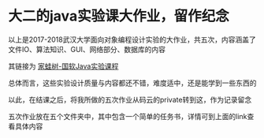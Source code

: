 # 大二的java实验课大作业，留作纪念
以上是2017-2018武汉大学面向对象编程设计实验的大作业，共五次，内容涵盖了文件IO、算法知识、GUI、网络部分、数据库的内容

其链接为 [家蛙树-国软Java实验课程](http://www.javatree.cn/course/ecdd71d6250c49688bf7d65677b8c6fa)

总体而言，这些实验设计质量与内容都还不错，难度适中，还是能学到一些东西的

以此，在结课之后，将我所做的五次作业从码云的private转到这，作为记录留念

五次作业放在五个文件夹中，其中包含一个简单的任务书，详情可到上面的link查看具体内容

